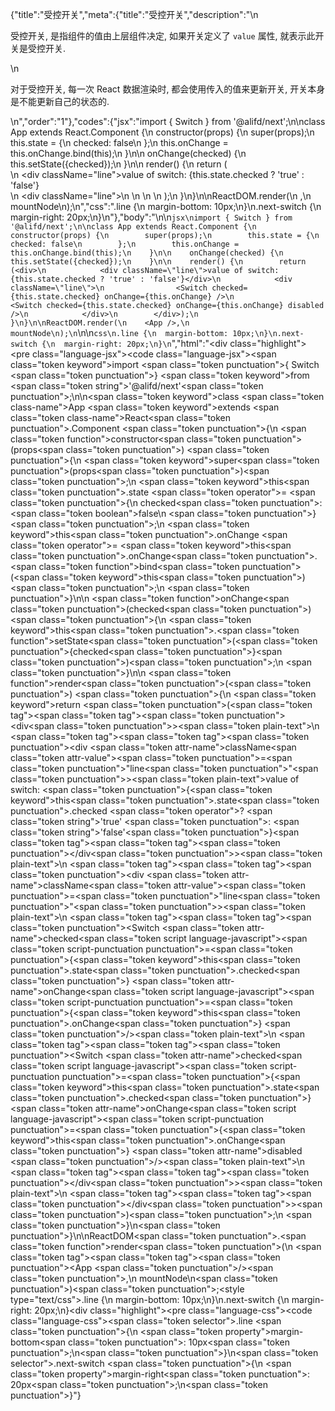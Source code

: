 {"title":"受控开关","meta":{"title":"受控开关","description":"\n<p>受控开关, 是指组件的值由上层组件决定, 如果开关定义了 <code>value</code> 属性, 就表示此开关是受控开关.</p>\n<p>对于受控开关, 每一次 React 数据渲染时, 都会使用传入的值来更新开关, 开关本身是不能更新自己的状态的.</p>\n","order":"1"},"codes":{"jsx":"import { Switch } from '@alifd/next';\n\nclass App extends React.Component {\n    constructor(props) {\n        super(props);\n        this.state = {\n            checked: false\n        };\n        this.onChange = this.onChange.bind(this);\n    }\n\n    onChange(checked) {\n        this.setState({checked});\n    }\n\n    render() {\n        return (<div>\n            <div className=\"line\">value of switch: {this.state.checked ? 'true' : 'false'}</div>\n            <div className=\"line\">\n                <Switch checked={this.state.checked} onChange={this.onChange} />\n                <Switch checked={this.state.checked} onChange={this.onChange} disabled />\n            </div>\n        </div>);\n    }\n}\n\nReactDOM.render(\n    <App />,\n    mountNode\n);\n","css":".line {\n  margin-bottom: 10px;\n}\n.next-switch {\n  margin-right: 20px;\n}\n"},"body":"\n\n````jsx\nimport { Switch } from '@alifd/next';\n\nclass App extends React.Component {\n    constructor(props) {\n        super(props);\n        this.state = {\n            checked: false\n        };\n        this.onChange = this.onChange.bind(this);\n    }\n\n    onChange(checked) {\n        this.setState({checked});\n    }\n\n    render() {\n        return (<div>\n            <div className=\"line\">value of switch: {this.state.checked ? 'true' : 'false'}</div>\n            <div className=\"line\">\n                <Switch checked={this.state.checked} onChange={this.onChange} />\n                <Switch checked={this.state.checked} onChange={this.onChange} disabled />\n            </div>\n        </div>);\n    }\n}\n\nReactDOM.render(\n    <App />,\n    mountNode\n);\n````\n\n````css\n.line {\n  margin-bottom: 10px;\n}\n.next-switch {\n  margin-right: 20px;\n}\n````","html":"<script>(function(){'use strict';\n\nvar _createClass = function () { function defineProperties(target, props) { for (var i = 0; i < props.length; i++) { var descriptor = props[i]; descriptor.enumerable = descriptor.enumerable || false; descriptor.configurable = true; if (\"value\" in descriptor) descriptor.writable = true; Object.defineProperty(target, descriptor.key, descriptor); } } return function (Constructor, protoProps, staticProps) { if (protoProps) defineProperties(Constructor.prototype, protoProps); if (staticProps) defineProperties(Constructor, staticProps); return Constructor; }; }();\n\nvar _next = require('@alifd/next');\n\nfunction _classCallCheck(instance, Constructor) { if (!(instance instanceof Constructor)) { throw new TypeError(\"Cannot call a class as a function\"); } }\n\nfunction _possibleConstructorReturn(self, call) { if (!self) { throw new ReferenceError(\"this hasn't been initialised - super() hasn't been called\"); } return call && (typeof call === \"object\" || typeof call === \"function\") ? call : self; }\n\nfunction _inherits(subClass, superClass) { if (typeof superClass !== \"function\" && superClass !== null) { throw new TypeError(\"Super expression must either be null or a function, not \" + typeof superClass); } subClass.prototype = Object.create(superClass && superClass.prototype, { constructor: { value: subClass, enumerable: false, writable: true, configurable: true } }); if (superClass) Object.setPrototypeOf ? Object.setPrototypeOf(subClass, superClass) : subClass.__proto__ = superClass; }\n\nvar App = function (_React$Component) {\n    _inherits(App, _React$Component);\n\n    function App(props) {\n        _classCallCheck(this, App);\n\n        var _this = _possibleConstructorReturn(this, (App.__proto__ || Object.getPrototypeOf(App)).call(this, props));\n\n        _this.state = {\n            checked: false\n        };\n        _this.onChange = _this.onChange.bind(_this);\n        return _this;\n    }\n\n    _createClass(App, [{\n        key: 'onChange',\n        value: function onChange(checked) {\n            this.setState({ checked: checked });\n        }\n    }, {\n        key: 'render',\n        value: function render() {\n            return React.createElement(\n                'div',\n                null,\n                React.createElement(\n                    'div',\n                    { className: 'line' },\n                    'value of switch: ',\n                    this.state.checked ? 'true' : 'false'\n                ),\n                React.createElement(\n                    'div',\n                    { className: 'line' },\n                    React.createElement(_next.Switch, { checked: this.state.checked, onChange: this.onChange }),\n                    React.createElement(_next.Switch, { checked: this.state.checked, onChange: this.onChange, disabled: true })\n                )\n            );\n        }\n    }]);\n\n    return App;\n}(React.Component);\n\nReactDOM.render(React.createElement(App, null), mountNode);})()</script><div class=\"highlight\"><pre class=\"language-jsx\"><code class=\"language-jsx\"><span class=\"token keyword\">import</span> <span class=\"token punctuation\">{</span> Switch <span class=\"token punctuation\">}</span> <span class=\"token keyword\">from</span> <span class=\"token string\">'@alifd/next'</span><span class=\"token punctuation\">;</span>\n\n<span class=\"token keyword\">class</span> <span class=\"token class-name\">App</span> <span class=\"token keyword\">extends</span> <span class=\"token class-name\">React<span class=\"token punctuation\">.</span>Component</span> <span class=\"token punctuation\">{</span>\n    <span class=\"token function\">constructor</span><span class=\"token punctuation\">(</span>props<span class=\"token punctuation\">)</span> <span class=\"token punctuation\">{</span>\n        <span class=\"token keyword\">super</span><span class=\"token punctuation\">(</span>props<span class=\"token punctuation\">)</span><span class=\"token punctuation\">;</span>\n        <span class=\"token keyword\">this</span><span class=\"token punctuation\">.</span>state <span class=\"token operator\">=</span> <span class=\"token punctuation\">{</span>\n            checked<span class=\"token punctuation\">:</span> <span class=\"token boolean\">false</span>\n        <span class=\"token punctuation\">}</span><span class=\"token punctuation\">;</span>\n        <span class=\"token keyword\">this</span><span class=\"token punctuation\">.</span>onChange <span class=\"token operator\">=</span> <span class=\"token keyword\">this</span><span class=\"token punctuation\">.</span>onChange<span class=\"token punctuation\">.</span><span class=\"token function\">bind</span><span class=\"token punctuation\">(</span><span class=\"token keyword\">this</span><span class=\"token punctuation\">)</span><span class=\"token punctuation\">;</span>\n    <span class=\"token punctuation\">}</span>\n\n    <span class=\"token function\">onChange</span><span class=\"token punctuation\">(</span>checked<span class=\"token punctuation\">)</span> <span class=\"token punctuation\">{</span>\n        <span class=\"token keyword\">this</span><span class=\"token punctuation\">.</span><span class=\"token function\">setState</span><span class=\"token punctuation\">(</span><span class=\"token punctuation\">{</span>checked<span class=\"token punctuation\">}</span><span class=\"token punctuation\">)</span><span class=\"token punctuation\">;</span>\n    <span class=\"token punctuation\">}</span>\n\n    <span class=\"token function\">render</span><span class=\"token punctuation\">(</span><span class=\"token punctuation\">)</span> <span class=\"token punctuation\">{</span>\n        <span class=\"token keyword\">return</span> <span class=\"token punctuation\">(</span><span class=\"token tag\"><span class=\"token tag\"><span class=\"token punctuation\">&lt;</span>div</span><span class=\"token punctuation\">></span></span><span class=\"token plain-text\">\n            </span><span class=\"token tag\"><span class=\"token tag\"><span class=\"token punctuation\">&lt;</span>div</span> <span class=\"token attr-name\">className</span><span class=\"token attr-value\"><span class=\"token punctuation\">=</span><span class=\"token punctuation\">\"</span>line<span class=\"token punctuation\">\"</span></span><span class=\"token punctuation\">></span></span><span class=\"token plain-text\">value of switch: </span><span class=\"token punctuation\">{</span><span class=\"token keyword\">this</span><span class=\"token punctuation\">.</span>state<span class=\"token punctuation\">.</span>checked <span class=\"token operator\">?</span> <span class=\"token string\">'true'</span> <span class=\"token punctuation\">:</span> <span class=\"token string\">'false'</span><span class=\"token punctuation\">}</span><span class=\"token tag\"><span class=\"token tag\"><span class=\"token punctuation\">&lt;/</span>div</span><span class=\"token punctuation\">></span></span><span class=\"token plain-text\">\n            </span><span class=\"token tag\"><span class=\"token tag\"><span class=\"token punctuation\">&lt;</span>div</span> <span class=\"token attr-name\">className</span><span class=\"token attr-value\"><span class=\"token punctuation\">=</span><span class=\"token punctuation\">\"</span>line<span class=\"token punctuation\">\"</span></span><span class=\"token punctuation\">></span></span><span class=\"token plain-text\">\n                </span><span class=\"token tag\"><span class=\"token tag\"><span class=\"token punctuation\">&lt;</span>Switch</span> <span class=\"token attr-name\">checked</span><span class=\"token script language-javascript\"><span class=\"token script-punctuation punctuation\">=</span><span class=\"token punctuation\">{</span><span class=\"token keyword\">this</span><span class=\"token punctuation\">.</span>state<span class=\"token punctuation\">.</span>checked<span class=\"token punctuation\">}</span></span> <span class=\"token attr-name\">onChange</span><span class=\"token script language-javascript\"><span class=\"token script-punctuation punctuation\">=</span><span class=\"token punctuation\">{</span><span class=\"token keyword\">this</span><span class=\"token punctuation\">.</span>onChange<span class=\"token punctuation\">}</span></span> <span class=\"token punctuation\">/></span></span><span class=\"token plain-text\">\n                </span><span class=\"token tag\"><span class=\"token tag\"><span class=\"token punctuation\">&lt;</span>Switch</span> <span class=\"token attr-name\">checked</span><span class=\"token script language-javascript\"><span class=\"token script-punctuation punctuation\">=</span><span class=\"token punctuation\">{</span><span class=\"token keyword\">this</span><span class=\"token punctuation\">.</span>state<span class=\"token punctuation\">.</span>checked<span class=\"token punctuation\">}</span></span> <span class=\"token attr-name\">onChange</span><span class=\"token script language-javascript\"><span class=\"token script-punctuation punctuation\">=</span><span class=\"token punctuation\">{</span><span class=\"token keyword\">this</span><span class=\"token punctuation\">.</span>onChange<span class=\"token punctuation\">}</span></span> <span class=\"token attr-name\">disabled</span> <span class=\"token punctuation\">/></span></span><span class=\"token plain-text\">\n            </span><span class=\"token tag\"><span class=\"token tag\"><span class=\"token punctuation\">&lt;/</span>div</span><span class=\"token punctuation\">></span></span><span class=\"token plain-text\">\n        </span><span class=\"token tag\"><span class=\"token tag\"><span class=\"token punctuation\">&lt;/</span>div</span><span class=\"token punctuation\">></span></span><span class=\"token punctuation\">)</span><span class=\"token punctuation\">;</span>\n    <span class=\"token punctuation\">}</span>\n<span class=\"token punctuation\">}</span>\n\nReactDOM<span class=\"token punctuation\">.</span><span class=\"token function\">render</span><span class=\"token punctuation\">(</span>\n    <span class=\"token tag\"><span class=\"token tag\"><span class=\"token punctuation\">&lt;</span>App</span> <span class=\"token punctuation\">/></span></span><span class=\"token punctuation\">,</span>\n    mountNode\n<span class=\"token punctuation\">)</span><span class=\"token punctuation\">;</span></code></pre></div><style type=\"text/css\">.line {\n  margin-bottom: 10px;\n}\n.next-switch {\n  margin-right: 20px;\n}</style><div class=\"highlight\"><pre class=\"language-css\"><code class=\"language-css\"><span class=\"token selector\">.line</span> <span class=\"token punctuation\">{</span>\n  <span class=\"token property\">margin-bottom</span><span class=\"token punctuation\">:</span> 10px<span class=\"token punctuation\">;</span>\n<span class=\"token punctuation\">}</span>\n<span class=\"token selector\">.next-switch</span> <span class=\"token punctuation\">{</span>\n  <span class=\"token property\">margin-right</span><span class=\"token punctuation\">:</span> 20px<span class=\"token punctuation\">;</span>\n<span class=\"token punctuation\">}</span></code></pre></div>"}